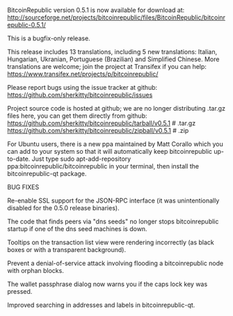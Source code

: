BitcoinRepublic version 0.5.1 is now available for download at:
http://sourceforge.net/projects/bitcoinrepublic/files/BitcoinRepublic/bitcoinrepublic-0.5.1/

This is a bugfix-only release.

This release includes 13 translations, including 5 new translations:
Italian, Hungarian, Ukranian, Portuguese (Brazilian) and Simplified Chinese.
More translations are welcome; join the project at Transifex if you can help:
https://www.transifex.net/projects/p/bitcoinrepublic/

Please report bugs using the issue tracker at github:
https://github.com/sherkitty/bitcoinrepublic/issues

Project source code is hosted at github; we are no longer
distributing .tar.gz files here, you can get them
directly from github:
https://github.com/sherkitty/bitcoinrepublic/tarball/v0.5.1  # .tar.gz
https://github.com/sherkitty/bitcoinrepublic/zipball/v0.5.1  # .zip

For Ubuntu users, there is a new ppa maintained by Matt Corallo which
you can add to your system so that it will automatically keep
bitcoinrepublic up-to-date.  Just type
sudo apt-add-repository ppa:bitcoinrepublic/bitcoinrepublic
in your terminal, then install the bitcoinrepublic-qt package.


BUG FIXES

Re-enable SSL support for the JSON-RPC interface (it was unintentionally
disabled for the 0.5.0 release binaries).

The code that finds peers via "dns seeds" no longer stops bitcoinrepublic startup
if one of the dns seed machines is down.

Tooltips on the transaction list view were rendering incorrectly (as black boxes
or with a transparent background).

Prevent a denial-of-service attack involving flooding a bitcoinrepublic node with
orphan blocks.

The wallet passphrase dialog now warns you if the caps lock key was pressed.

Improved searching in addresses and labels in bitcoinrepublic-qt.
